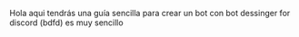 Hola aqui tendrás una guía sencilla para crear un bot con bot dessinger for discord (bdfd) es muy sencillo
